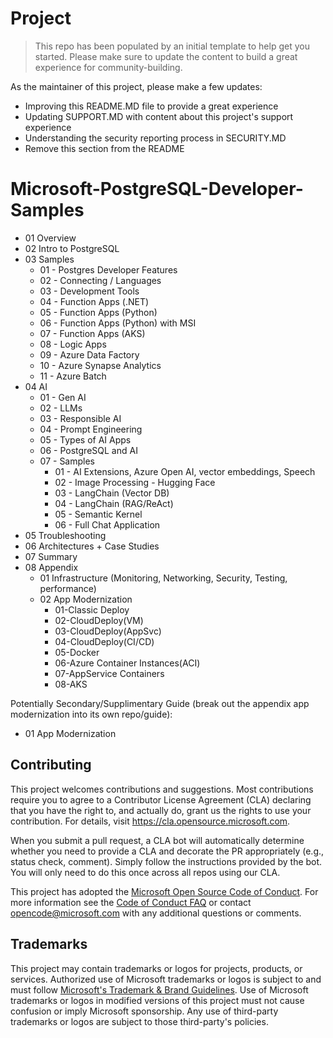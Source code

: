 # Project

> This repo has been populated by an initial template to help get you started. Please
> make sure to update the content to build a great experience for community-building.

As the maintainer of this project, please make a few updates:

- Improving this README.MD file to provide a great experience
- Updating SUPPORT.MD with content about this project's support experience
- Understanding the security reporting process in SECURITY.MD
- Remove this section from the README

# Microsoft-PostgreSQL-Developer-Samples

- 01 Overview
- 02 Intro to PostgreSQL
- 03 Samples
  - 01 - Postgres Developer Features
  - 02 - Connecting / Languages
  - 03 - Development Tools
  - 04 - Function Apps (.NET)
  - 05 - Function Apps (Python)
  - 06 - Function Apps (Python) with MSI
  - 07 - Function Apps (AKS)
  - 08 - Logic Apps
  - 09 - Azure Data Factory
  - 10 - Azure Synapse Analytics
  - 11 - Azure Batch
- 04 AI
  - 01 - Gen AI
  - 02 - LLMs
  - 03 - Responsible AI
  - 04 - Prompt Engineering
  - 05 - Types of AI Apps
  - 06 - PostgreSQL and AI
  - 07 - Samples
    - 01 - AI Extensions, Azure Open AI, vector embeddings, Speech
    - 02 - Image Processing - Hugging Face
    - 03 - LangChain (Vector DB)
    - 04 - LangChain (RAG/ReAct)
    - 05 - Semantic Kernel
    - 06 - Full Chat Application
- 05 Troubleshooting
- 06 Architectures + Case Studies
- 07 Summary
- 08 Appendix
  - 01 Infrastructure (Monitoring, Networking, Security, Testing, performance)
  - 02 App Modernization
    - 01-Classic Deploy
    - 02-CloudDeploy(VM)
    - 03-CloudDeploy(AppSvc)
    - 04-CloudDeploy(CI/CD)
    - 05-Docker
    - 06-Azure Container Instances(ACI)
    - 07-AppService Containers
    - 08-AKS

Potentially Secondary/Supplimentary Guide (break out the appendix app modernization into its own repo/guide):

- 01 App Modernization


## Contributing

This project welcomes contributions and suggestions.  Most contributions require you to agree to a
Contributor License Agreement (CLA) declaring that you have the right to, and actually do, grant us
the rights to use your contribution. For details, visit https://cla.opensource.microsoft.com.

When you submit a pull request, a CLA bot will automatically determine whether you need to provide
a CLA and decorate the PR appropriately (e.g., status check, comment). Simply follow the instructions
provided by the bot. You will only need to do this once across all repos using our CLA.

This project has adopted the [Microsoft Open Source Code of Conduct](https://opensource.microsoft.com/codeofconduct/).
For more information see the [Code of Conduct FAQ](https://opensource.microsoft.com/codeofconduct/faq/) or
contact [opencode@microsoft.com](mailto:opencode@microsoft.com) with any additional questions or comments.

## Trademarks

This project may contain trademarks or logos for projects, products, or services. Authorized use of Microsoft 
trademarks or logos is subject to and must follow 
[Microsoft's Trademark & Brand Guidelines](https://www.microsoft.com/en-us/legal/intellectualproperty/trademarks/usage/general).
Use of Microsoft trademarks or logos in modified versions of this project must not cause confusion or imply Microsoft sponsorship.
Any use of third-party trademarks or logos are subject to those third-party's policies.
